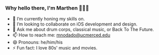 ### Why hello there, I'm Marthen 🙋🏽‍♂️ 



- 🔭 I’m currently honing my skills on.
- 👯 I’m looking to collaborate on iOS development and design.
- 💬 Ask me about drum corps, classical music, or Back To The Future.
- 📫 How to reach me: [mnodado@ucmerced.edu](mailto:mnodado@ucmerced.edu)
- 😄 Pronouns: he/him/his
- ⚡ Fun fact: I love 80s' music and movies.
